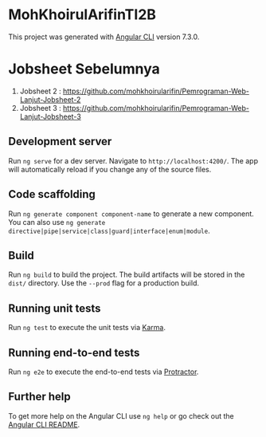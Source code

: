 # MohKhoirulArifinTI2B

This project was generated with [Angular CLI](https://github.com/angular/angular-cli) version 7.3.0.

# Jobsheet Sebelumnya
1. Jobsheet 2 : https://github.com/mohkhoirularifin/Pemrograman-Web-Lanjut-Jobsheet-2
2. Jobsheet 3 : https://github.com/mohkhoirularifin/Pemrograman-Web-Lanjut-Jobsheet-3

## Development server

Run `ng serve` for a dev server. Navigate to `http://localhost:4200/`. The app will automatically reload if you change any of the source files.

## Code scaffolding

Run `ng generate component component-name` to generate a new component. You can also use `ng generate directive|pipe|service|class|guard|interface|enum|module`.

## Build

Run `ng build` to build the project. The build artifacts will be stored in the `dist/` directory. Use the `--prod` flag for a production build.

## Running unit tests

Run `ng test` to execute the unit tests via [Karma](https://karma-runner.github.io).

## Running end-to-end tests

Run `ng e2e` to execute the end-to-end tests via [Protractor](http://www.protractortest.org/).

## Further help

To get more help on the Angular CLI use `ng help` or go check out the [Angular CLI README](https://github.com/angular/angular-cli/blob/master/README.md).
